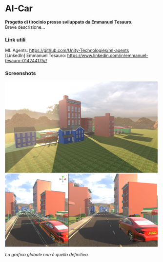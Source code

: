 # AI-Car

**Progetto di tirocinio presso sviluppato da Emmanuel Tesauro.**<br/>
Breve descrizione...<br/>

### Link utili
ML Agents: https://github.com/Unity-Technologies/ml-agents<br/>
[LinkedIn] Emmanuel Tesauro: https://www.linkedin.com/in/emmanuel-tesauro-014244175//<br/>

### Screenshots
<img width="500" src="https://github.com/ETesauro/AI-Car/blob/3_Terrain/Screenshots/Screenshot_1.png?raw=true">
<img width="500" src="https://github.com/ETesauro/AI-Car/blob/3_Terrain/Screenshots/Screenshot_2.png?raw=true">

<em style="">La grafica globale non è quella definitiva.</em>
